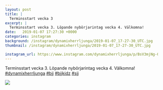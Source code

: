 ```yaml
---
layout: post
title: |
  Terminsstart vecka 3
excerpt: |
  Terminsstart vecka 3. Löpande nybörjarintag vecka 4. Välkomna!    
date:   2019-01-07 17:27:30 +0000
categories: instagram
background: /instagram/dynamixherrljunga/2019-01-07_17-27-30_UTC.jpg
thumbnail: /instagram/dynamixherrljunga/2019-01-07_17-27-30_UTC.jpg

instagram_url: https://www.instagram.com/dynamixherrljunga/p/BsV3mjNg-Or
---
```

Terminsstart vecka 3. Löpande nybörjarintag vecka 4. Välkomna! [#dynamixherrljunga](https://www.instagram.com/explore/tags/dynamixherrljunga/) [#bjj](https://www.instagram.com/explore/tags/bjj/) [#bjjkidz](https://www.instagram.com/explore/tags/bjjkidz/) [#sjj](https://www.instagram.com/explore/tags/sjj/)



<img src='/www-dynamix-herrljunga/instagram/dynamixherrljunga/2019-01-07_17-27-30_UTC.jpg' class='img-fluid' />
